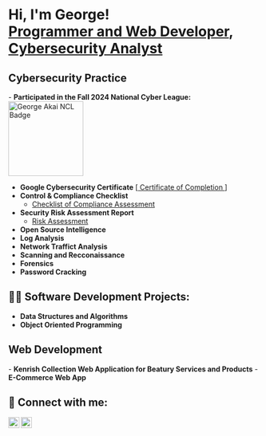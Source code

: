 <h1>Hi, I'm George! <br/><a href="https://github.com/GeorgeAkai">Programmer and Web Developer</a>, <a href="https://www.linkedin.com/in/george-akai-91a41022b">Cybersecurity Analyst</a></h1>
<h2> Cybersecurity Practice </h2>
- <b>Participated in the Fall 2024 National Cyber League:</b>
<img alt="George Akai NCL Badge" width="150px" src="https://mcusercontent.com/5cc685d37bf49db795c715427/images/3d6a88c7-fe50-5c79-210d-ea449834a6a2.png?mc_cid=70059fd037&mc_eid=9cd3361396" />


- <b>Google Cybersecurity Certificate</b>
[<a href="https://imgur.com/a/0wY6SN7" target = "_blank" > Certificate of Completion </a>]
- <b>Control & Compliance Checklist </b>
  - [Checklist of Compliance Assessment](https://imgur.com/a/ToLYuIl)
- <b>Security Risk Assessment Report</b>
  - [Risk Assessment](https://imgur.com/a/44Ou1Nx)
- <b>Open Source Intelligence</b>
- <b>Log Analysis</b>
- <b>Network Traffict Analysis</b>
- <b>Scanning and Recconaissance</b>
- <b>Forensics</b>
- <b>Password Cracking</b>

<h2>👨‍💻 Software Development Projects:</h2>

- <b>Data Structures and Algorithms</b>
- <b>Object Oriented Programming</b>

<h2> Web Development</h2>
- <b>Kenrish Collection Web Application for Beatury Services and Products</b>
- <b>E-Commerce Web App</b>

<h2> 🤳 Connect with me:</h2>

[<img align="left" alt="George Akai | LinkedIn" width="22px" src="https://cdn.jsdelivr.net/npm/simple-icons@v3/icons/linkedin.svg" />][linkedin]
[<img align="left" alt="George Akai | Instagram" width="22px" src="https://cdn.jsdelivr.net/npm/simple-icons@v3/icons/instagram.svg" />][instagram]

[instagram]: https://www.instagram.com/george.akai_
[linkedin]: https://www.linkedin.com/in/george-akai-91a41022b

<!--
**GeorgeAkai/my-portfolio** is a ✨ _special_ ✨ repository because its `README.md` (this file) appears on your GitHub profile.

Here are some ideas to get you started:

- 🔭 I’m currently working on ...
- 🌱 I’m currently learning ...
- 👯 I’m looking to collaborate on ...
- 🤔 I’m looking for help with ...
- 💬 Ask me about ...
- 📫 How to reach me: ...
- 😄 Pronouns: ...
- ⚡ Fun fact: ...
-->
